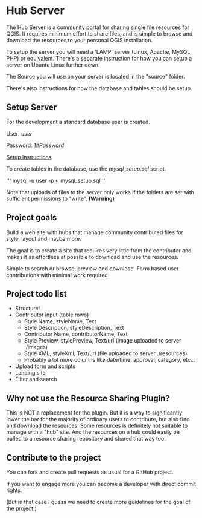 # Hub Server

The Hub Server is a community portal for sharing single file resources for QGIS. It requires minimum effort to share files, and is simple to browse and download the resources to your personal QGIS installation.

To setup the server you will need a 'LAMP' server (Linux, Apache, MySQL, PHP) or equivalent. There's a separate instruction for how you can setup a server on Ubuntu Linux further down.

The Source you will use on your server is located in the "source" folder.

There's also instructions for how the database and tables should be setup.

## Setup Server

For the development a standard database user is created.

User: _user_

Password: _1#Password_

[Setup instructions](https://github.com/style-hub/hub-server/blob/master/setup-server.md)

To create tables in the database, use the _mysql_setup.sql_ script.

'''
mysql -u user -p < mysql_setup.sql
'''

Note that uploads of files to the server only works if the folders are set with sufficient permissions to "write". __(Warning)__

## Project goals

Build a web site with hubs that manage community contributed files for style, layout and maybe more.

The goal is to create a site that requires very little from the contributor and makes it as effortless at possible to download and use the resources.

Simple to search or browse, preview and download. Form based user contributions with minimal work required.

## Project todo list

* Structure!
* Contributor input (table rows)
  * Style Name, styleName, Text
  * Style Description, styleDescription, Text
  * Contributor Name, contributorName, Text
  * Style Preview, stylePreview, Text/url (image uploaded to server ./images)
  * Style XML, styleXml, Text/url (file uploaded to server ./resources)
  * Probably a lot more columns like date/time, approval, category, etc...
* Upload form and scripts
* Landing site
* Filter and search

## Why not use the Resource Sharing Plugin?

This is NOT a replacement for the plugin. But it is a way to significantly lower the bar for the majority of ordinary users to contribute, but also find and download the resources. Some resources is definitely not suitable to manage with a "hub" site. And the resources on a hub could easily be pulled to a resource sharing repository and shared that way too.

## Contribute to the project

You can fork and create pull requests as usual for a GitHub project.

If you want to engage more you can become a developer with direct commit rights.

(But in that case I guess we need to create more guidelines for the goal of the project.)
